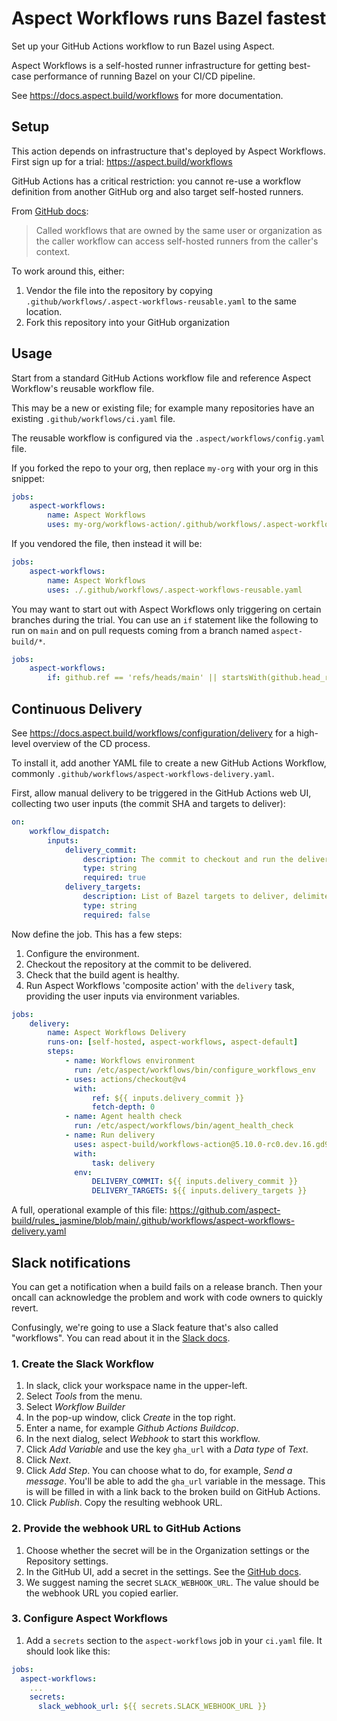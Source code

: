 # Aspect Workflows runs Bazel fastest

Set up your GitHub Actions workflow to run Bazel using Aspect.

Aspect Workflows is a self-hosted runner infrastructure for
getting best-case performance of running Bazel on your CI/CD pipeline.

See https://docs.aspect.build/workflows for more documentation.

## Setup

This action depends on infrastructure that's deployed by Aspect Workflows.
First sign up for a trial: <https://aspect.build/workflows>

GitHub Actions has a critical restriction: you cannot re-use a workflow definition from another
GitHub org and also target self-hosted runners.

From [GitHub docs](https://docs.github.com/en/actions/using-workflows/reusing-workflows#using-self-hosted-runners):

> Called workflows that are owned by the same user or organization as the caller workflow can access
> self-hosted runners from the caller's context.

To work around this, either:

1.  Vendor the file into the repository by copying `.github/workflows/.aspect-workflows-reusable.yaml` to the same location.
2.  Fork this repository into your GitHub organization

## Usage

Start from a standard GitHub Actions workflow file and reference Aspect Workflow's reusable workflow file.

This may be a new or existing file; for example many repositories have an existing `.github/workflows/ci.yaml` file.

The reusable workflow is configured via the `.aspect/workflows/config.yaml` file.

If you forked the repo to your org, then replace `my-org` with your org in this snippet:

```yaml
jobs:
    aspect-workflows:
        name: Aspect Workflows
        uses: my-org/workflows-action/.github/workflows/.aspect-workflows-reusable.yaml@5.10.0-rc0.dev.16.gd9e5fac
```

If you vendored the file, then instead it will be:

```yaml
jobs:
    aspect-workflows:
        name: Aspect Workflows
        uses: ./.github/workflows/.aspect-workflows-reusable.yaml
```

You may want to start out with Aspect Workflows only triggering on certain branches during the trial.
You can use an `if` statement like the following to run on `main` and on pull requests coming from a branch named `aspect-build/*`.

```yaml
jobs:
    aspect-workflows:
        if: github.ref == 'refs/heads/main' || startsWith(github.head_ref, 'aspect-build/')
```

## Continuous Delivery

See https://docs.aspect.build/workflows/configuration/delivery for a high-level overview of the CD process.

To install it, add another YAML file to create a new GitHub Actions Workflow, commonly
`.github/workflows/aspect-workflows-delivery.yaml`.

First, allow manual delivery to be triggered in the GitHub Actions web UI, collecting two user inputs (the commit SHA and targets to deliver):

```yaml
on:
    workflow_dispatch:
        inputs:
            delivery_commit:
                description: The commit to checkout and run the delivery from. Targets listed in the delivery manifest for this commit will be delivered unless specific targets are listed in `delivery_targets`.
                type: string
                required: true
            delivery_targets:
                description: List of Bazel targets to deliver, delimited by spaces. For example, \`//app/a:push_release //app/b:push_release\`. If empty, targets listed in the delivery manifest for the target commit will be delivered.
                type: string
                required: false
```

Now define the job. This has a few steps:

1. Configure the environment.
2. Checkout the repository at the commit to be delivered.
3. Check that the build agent is healthy.
4. Run Aspect Workflows 'composite action' with the `delivery` task, providing the user inputs via environment variables.

```yaml
jobs:
    delivery:
        name: Aspect Workflows Delivery
        runs-on: [self-hosted, aspect-workflows, aspect-default]
        steps:
            - name: Workflows environment
              run: /etc/aspect/workflows/bin/configure_workflows_env
            - uses: actions/checkout@v4
              with:
                  ref: ${{ inputs.delivery_commit }}
                  fetch-depth: 0
            - name: Agent health check
              run: /etc/aspect/workflows/bin/agent_health_check
            - name: Run delivery
              uses: aspect-build/workflows-action@5.10.0-rc0.dev.16.gd9e5fac
              with:
                  task: delivery
              env:
                  DELIVERY_COMMIT: ${{ inputs.delivery_commit }}
                  DELIVERY_TARGETS: ${{ inputs.delivery_targets }}
```

A full, operational example of this file: <https://github.com/aspect-build/rules_jasmine/blob/main/.github/workflows/aspect-workflows-delivery.yaml>

## Slack notifications

You can get a notification when a build fails on a release branch.
Then your oncall can acknowledge the problem and work with code owners to quickly revert.

Confusingly, we're going to use a Slack feature that's also called "workflows".
You can read about it in the [Slack docs](https://slack.com/help/articles/360053571454-Set-up-a-workflow-in-Slack).

### 1. Create the Slack Workflow

1. In slack, click your workspace name in the upper-left.
1. Select _Tools_ from the menu.
1. Select _Workflow Builder_
1. In the pop-up window, click _Create_ in the top right.
1. Enter a name, for example _Github Actions Buildcop_.
1. In the next dialog, select _Webhook_ to start this workflow.
1. Click _Add Variable_ and use the key `gha_url` with a _Data type_ of _Text_.
1. Click _Next_.
1. Click _Add Step_. You can choose what to do, for example, _Send a message_.
   You'll be able to add the `gha_url` variable in the message.
   This is will be filled in with a link back to the broken build on GitHub Actions.
1. Click _Publish_. Copy the resulting webhook URL.

### 2. Provide the webhook URL to GitHub Actions

1. Choose whether the secret will be in the Organization settings or the Repository settings.
1. In the GitHub UI, add a secret in the settings.
   See the [GitHub docs](https://docs.github.com/en/free-pro-team@latest/actions/reference/encrypted-secrets#creating-encrypted-secrets-for-a-repository).
1. We suggest naming the secret `SLACK_WEBHOOK_URL`. The value should be the webhook URL you copied earlier.

### 3. Configure Aspect Workflows

1. Add a `secrets` section to the `aspect-workflows` job in your `ci.yaml` file.
   It should look like this:

```yaml
jobs:
  aspect-workflows:
    ...
    secrets:
      slack_webhook_url: ${{ secrets.SLACK_WEBHOOK_URL }}
```
